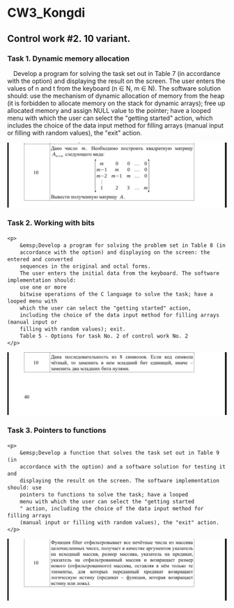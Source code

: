 # CW3_Kongdi

<h2>Control work #2. 10 variant.</h2>

<h3>Task 1. Dynamic memory allocation</h3>
    <p>
    &emsp;Develop a program for solving the task set out in Table 7 (in
    accordance with the option) and displaying the result on the screen.
    The user enters the values of n and t from the keyboard (n ∈ N, m ∈ N). The software solution
    should: use the mechanism of dynamic allocation of memory from the heap
    (it is forbidden to allocate memory on the stack for dynamic arrays);
    free up allocated memory and assign NULL value to the pointer;
    have a looped menu with which the user can select
    the "getting started" action, which includes the choice of the data input method for
    filling arrays (manual input or filling with random values),
    the "exit" action.
    </p>

<img src="Pics/KA_CW3_task1_10var.jpg">

<h3>Task 2. Working with bits</h3>

    <p>
        &emsp;Develop a program for solving the problem set in Table 8 (in
        accordance with the option) and displaying on the screen: the entered and converted
        sequences in the original and octal forms.
        The user enters the initial data from the keyboard. The software implementation should:
        use one or more
        bitwise operations of the C language to solve the task; have a looped menu with
        which the user can select the "getting started" action,
        including the choice of the data input method for filling arrays (manual input or
        filling with random values); exit.
        Table 5 - Options for task No. 2 of control work No. 2
    </p>

<img src="Pics/KA_CW3_task2_10var.jpg">

<h3>Task 3. Pointers to functions</h3>

    <p>
        &emsp;Develop a function that solves the task set out in Table 9 (in
        accordance with the option) and a software solution for testing it and
        displaying the result on the screen. The software implementation should: use
        pointers to functions to solve the task; have a looped
        menu with which the user can select the "getting started
        " action, including the choice of the data input method for filling arrays
        (manual input or filling with random values), the "exit" action.
    </p>

<img src="Pics/KA_CW3_task3_10var.jpg">
